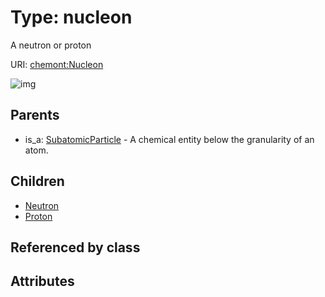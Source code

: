 
# Type: nucleon


A neutron or proton

URI: [chemont:Nucleon](http://w3id.org/chemontNucleon)


![img](http://yuml.me/diagram/nofunky;dir:TB/class/[SubatomicParticle],[Proton],[Nucleon]^-[Proton],[Nucleon]^-[Neutron],[SubatomicParticle]^-[Nucleon],[Neutron])

## Parents

 *  is_a: [SubatomicParticle](SubatomicParticle.md) - A chemical entity below the granularity of an atom.

## Children

 * [Neutron](Neutron.md)
 * [Proton](Proton.md)

## Referenced by class


## Attributes

